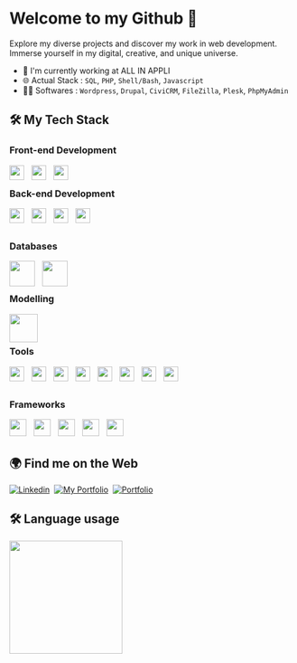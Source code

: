 # Welcome to my Github 👋

Explore my diverse projects and discover my work in web development. Immerse yourself in my digital, creative, and unique universe.

- 🔭 I'm currently working at ALL IN APPLI
- 🌐 Actual Stack : `SQL`, `PHP`, `Shell/Bash`, `Javascript`
- 👨‍💻 Softwares : `Wordpress`, `Drupal`, `CiviCRM`, `FileZilla`, `Plesk`, `PhpMyAdmin`

## :hammer_and_wrench: My Tech Stack

### Front-end Development
<img style="padding-right:10px;" align="left" width="26px" src="https://cdn.jsdelivr.net/gh/devicons/devicon@latest/icons/html5/html5-original.svg" />
<img style="padding-right:10px;" align="left" width="26px" src="https://cdn.jsdelivr.net/gh/devicons/devicon@latest/icons/css3/css3-original.svg" />
<img style="padding-right:10px;" align="left" width="26px" src="https://cdn.jsdelivr.net/gh/devicons/devicon@latest/icons/javascript/javascript-original.svg" />
<br />

### Back-end Development
<img style="padding-right:10px;" align="left" width="26px" src="https://cdn.jsdelivr.net/gh/devicons/devicon@latest/icons/python/python-original.svg" />
<img style="padding-right:10px;" align="left" width="26px" src="https://cdn.jsdelivr.net/gh/devicons/devicon@latest/icons/java/java-original.svg" />
<img style="padding-right:10px;" align="left" width="26px" src="https://cdn.jsdelivr.net/gh/devicons/devicon@latest/icons/php/php-original.svg" />          
<img style="padding-right:10px;" align="left" width="26px" src="https://cdn.jsdelivr.net/gh/devicons/devicon@latest/icons/typescript/typescript-original.svg" />          
<br /> <br />

### Databases
<img style="padding-right:10px;" align="left" width="45px" src="https://cdn.jsdelivr.net/gh/devicons/devicon@latest/icons/mysql/mysql-plain-wordmark.svg" />
<img style="padding-right:10px;" align="left" width="45px" src="https://cdn.jsdelivr.net/gh/devicons/devicon@latest/icons/mongodb/mongodb-plain-wordmark.svg" />
<br /> <br />
                    
### Modelling
<img style="padding-right:10px;" align="left" width="50px" src="https://cdn.jsdelivr.net/gh/devicons/devicon@latest/icons/unifiedmodelinglanguage/unifiedmodelinglanguage-original.svg" />
          
<br /> <br />
         
### Tools 
<!-- `FileZilla` `Apache` `PhpMyAdmin` `MongoDBCompass` `Git` `NodeJS` `Notion` `Figma` `Wordpress` -->
<img style="padding-right:10px;" align="left" width="26px" src="https://cdn.jsdelivr.net/gh/devicons/devicon@latest/icons/filezilla/filezilla-original.svg" />
<img style="padding-right:10px;" align="left" width="26px" src="https://cdn.jsdelivr.net/gh/devicons/devicon@latest/icons/apache/apache-original.svg" />          
<img style="padding-right:10px;" align="left" width="26px" src="https://cdn.jsdelivr.net/gh/devicons/devicon@latest/icons/git/git-original.svg" />
<img style="padding-right:10px;" align="left" width="26px" src="https://cdn.jsdelivr.net/gh/devicons/devicon@latest/icons/figma/figma-original.svg" />
<img style="padding-right:10px;" align="left" width="26px" src="https://cdn.jsdelivr.net/gh/devicons/devicon@latest/icons/wordpress/wordpress-plain.svg" />
<img style="padding-right:10px;" align="left" width="26px" src="https://cdn.jsdelivr.net/gh/devicons/devicon@latest/icons/notion/notion-original.svg" />
<img style="padding-right:10px;" align="left" width="26px" src="https://cdn.jsdelivr.net/gh/devicons/devicon@latest/icons/nodejs/nodejs-plain.svg" />
<img style="padding-right:10px;" align="left" width="26px" src="https://devicon-website.vercel.app/api/bash/plain.svg?color=%23FFFFFF" />          
<br /> <br />

### Frameworks
<img style="padding-right:10px;" align="left" width="30px" src="https://devicon-website.vercel.app/api/symfony/original.svg?color=%23FFFFFF" />          
<img style="padding-right:10px;" align="left" width="30px" src="https://cdn.jsdelivr.net/gh/devicons/devicon@latest/icons/svelte/svelte-original.svg" />          
<img style="padding-right:10px;" align="left" width="30px" src="https://cdn.jsdelivr.net/gh/devicons/devicon@latest/icons/react/react-original-wordmark.svg" />
<img style="padding-right:10px;" align="left" width="30px" src="https://cdn.jsdelivr.net/gh/devicons/devicon@latest/icons/vuejs/vuejs-original-wordmark.svg" />
<img style="padding-right:10px;" align="left" width="30px" src="https://cdn.jsdelivr.net/gh/devicons/devicon@latest/icons/hibernate/hibernate-plain-wordmark.svg" />   
<br /> <br />
          
## :earth_africa: Find me on the Web
<!-- - Me découvrir au sein de mon [Portfolio](https://iassadki.alwaysdata.net/portfolio) -->
<!-- - Suivez mon actualité sur [Linkedin](https://www.linkedin.com/in/ilias-assadki) -->
<a href="https://www.linkedin.com/in/ilias-assadki"><img src="https://img.shields.io/badge/Linkedin-0A66C2?style=for-the-badge&logo=linkedin&logoColor=white" alt="Linkedin" /></a>&nbsp;
<a href="https://www.linkedin.com/in/ilias-assadki"><img src="https://img.shields.io/badge/My%20Portfolio-3B5998?style=for-the-badge&logo=earth&logoColor=white" alt="My Portfolio" /></a>&nbsp;
<a href="https://www.canva.com/design/DAF5rdcUT3U/nKZvQXerIG475UIGXyYpCw/edit?utm_content=DAF5rdcUT3U&utm_campaign=designshare&utm_medium=link2&utm_source=sharebutton"><img src="https://img.shields.io/badge/My Resume (French)-6F7CA3?style=for-the-badge&logo=portfolio&logoColor=white" alt="Portfolio" /></a>&nbsp;
<!-- <a href="https://www.canva.com/design/DAF-qnBKzVM/ZCZNvYirbMldd7eEAJu89Q/edit?utm_content=DAF-qnBKzVM&utm_campaign=designshare&utm_medium=link2&utm_source=sharebutton"><img src="https://img.shields.io/badge/My Resume (English)-6F7CA3?style=for-the-badge&logo=portfolio&logoColor=white" alt="Portfolio" /></a>&nbsp; -->

## :hammer_and_wrench: Language usage 

<div>
    <img height="200px" src="https://github-readme-stats-api-holic-x.vercel.app/api/top-langs/?username=iassadki&theme=gruvbox_light&layout=compact"/>
</div>

<!--
<a href="https://juliaundeutsch.com/"><img src="https://img.shields.io/badge/LINKTREE-CC6699?style=for-the-badge&logoColor=white" alt="Portfolio" /></a>&nbsp;
<a href="https://codepen.io/YuriDevAT"><img src="https://img.shields.io/badge/Codepen-000000?style=for-the-badge&logo=codepen&logoColor=white" alt="CodePen" /></a>&nbsp;

<img src="https://img.shields.io/badge/-javascript-F7DF1E?&style=for-the-badge&logo=javascript&logoColor=black" />

**IliasAssadki/IliasAssadki** is a ✨ _special_ ✨ repository because its `README.md` (this file) appears on your GitHub profile.

Here are some ideas to get you started:

- 🔭 I’m currently working on ...
- 👯 I’m looking to collaborate on ...
- 🤔 I’m looking for help with ...
- 💬 Ask me about ...
- 📫 How to reach me: ...
- 😄 Pronouns: ...
- ⚡ Fun fact: ...
-->
